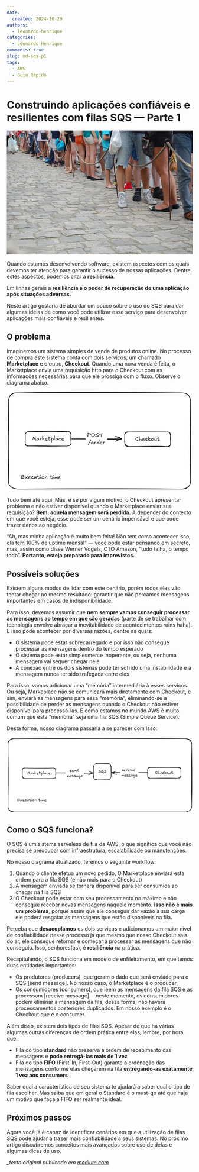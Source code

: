 ```yaml
---
date:
  created: 2024-10-29
authors:
  - leonardo-henrique
categories:
  - Leonardo Henrique
comments: true
slug: md-sqs-p1
tags:
  - AWS
  - Guia Rápido
---
```


# Construindo aplicações confiáveis e resilientes com filas SQS — Parte 1

![Pessoas em uma fila (paralelo com filas SQS)](../../../images/blog/leonardo-henrique/md-sqs-p1-pessoas.png)

Quando estamos desenvolvendo software, existem aspectos com os quais devemos ter atenção para garantir o sucesso de nossas aplicações. Dentre estes aspectos, podemos citar a **resiliência**.

Em linhas gerais a **resiliência é o poder de recuperação de uma aplicação após situações adversas**.

Neste artigo gostaria de abordar um pouco sobre o uso do SQS para dar algumas ideias de como você pode utilizar esse serviço para desenvolver aplicações mais confiáveis e resilientes.

<!-- more -->

## O problema

Imaginemos um sistema simples de venda de produtos online. No processo de compra este sistema conta com dois serviços, um chamado **Marketplace** e o outro, **Checkout**. Quando uma nova venda é feita, o Marketplace envia uma requisição http para o Checkout com as informações necessárias para que ele prossiga com o fluxo. Observe o diagrama abaixo.

![Execution Time](../../../images/blog/leonardo-henrique/md-sqs-p1-problema.png)

Tudo bem até aqui. Mas, e se por algum motivo, o Checkout apresentar problema e não estiver disponível quando o Marketplace enviar sua requisição? **Bem, aquela mensagem será perdida.** A depender do contexto em que você esteja, esse pode ser um cenário impensável e que pode trazer danos ao negócio.

“Ah, mas minha aplicação é muito bem feita! Não tem como acontecer isso, ela tem 100% de uptime mensal” — você pode estar pensando em secreto, mas, assim como disse Werner Vogels, CTO Amazon, “tudo falha, o tempo todo”. **Portanto, esteja preparado para imprevistos.**

## Possíveis soluções

Existem alguns modos de lidar com este cenário, porém todos eles vão tentar chegar no mesmo resultado: garantir que não percamos mensagens importantes em casos de indisponibilidade.

Para isso, devemos assumir que **nem sempre vamos conseguir processar as mensagens ao tempo em que são geradas** (parte de se trabalhar com tecnologia envolve abraçar a inevitabilidade de acontecimentos ruins haha). E isso pode acontecer por diversas razões, dentre as quais:

- O sistema pode estar sobrecarregado e por isso não consegue processar as mensagens dentro do tempo esperado
- O sistema pode estar simplesmente inoperante, ou seja, nenhuma mensagem vai sequer chegar nele
- A conexão entre os dois sistemas pode ter sofrido uma instabilidade e a mensagem nunca ter sido trafegada entre eles

Para isso, vamos adicionar uma “memória” intermediária à esses serviços. Ou seja, Markeplace não se comunicará mais diretamente com Checkout, e sim, enviará as mensagens para essa “memória”, eliminando-se a possibilidade de perder as mensagens quando o Checkout não estiver disponível para processá-las. E como estamos no mundo AWS é muito comum que esta “memória” seja uma fila SQS (Simple Queue Service).

Desta forma, nosso diagrama passaria a se parecer com isso:

![Execution Time](../../../images/blog/leonardo-henrique/md-sqs-p1-possivelsolucao.png)

## Como o SQS funciona?

O SQS é um sistema serveless de fila da AWS, o que significa que você não precisa se preocupar com infraestrutura, escalabilidade ou manutenções.

No nosso diagrama atualizado, teremos o seguinte workflow:

1. Quando o cliente efetua um novo pedido, O Marketplace enviará esta ordem para a fila SQS (e não mais para o Checkout)
2. A mensagem enviada se tornará disponível para ser consumida ao chegar na fila SQS
3. O Checkout pode estar com seu processamento no máximo e não consegue receber novas mensagens naquele momento. **Isso não é mais um problema**, porque assim que ele conseguir dar vazão à sua carga ele poderá resgatar as mensagens que estão disponíveis na fila.

Perceba que **desacoplamos** os dois serviços e adicionamos um maior nível de confiabilidade nesse processo já que mesmo que nosso Checkout saia do ar, ele consegue retornar e começar a processar as mensagens que não conseguiu. Isso, senhores(as), é **resiliência** na prática.

Recapitulando, o SQS funciona em modelo de enfileiramento, em que temos duas entidades importantes:

- Os produtores (producers), que geram o dado que será enviado para o SQS [send message]. No nosso caso, o Marketplace é o producer.
- Os consumidores (consumers), que leem as mensagens da fila SQS e as processam [receive message]— neste momento, os consumidores podem eliminar a mensagem da fila, dessa forma, não haverá processamentos posteriores duplicados. Em nosso exemplo é o Checkout que é o consumer.

Além disso, existem dois tipos de filas SQS. Apesar de que há várias algumas outras diferenças de ordem prática entre elas, lembre, por hora, que:

- Fila do tipo **standard** não preserva a ordem de recebimento das mensagens e **pode entregá-las mais de 1 vez**
- Fila do tipo **FIFO** (First-In, First-Out) garante a ordenação das mensagens conforme elas chegarem na fila **entregando-as exatamente 1 vez aos consumers**

Saber qual a característica de seu sistema te ajudará a saber qual o tipo de fila escolher. Mas saiba que em geral o Standard é o must-go até que haja um motivo que faça a FIFO ser realmente ideal.

## Próximos passos

Agora você já é capaz de identificar cenários em que a utilização de filas SQS pode ajudar a trazer mais confiabilidade a seus sistemas. No próximo artigo discutiremos conceitos mais avançados sobre uso de delas e algumas dicas de uso.

*_texto original publicado em [medium.com](https://medium.com/@leonardoh481/construindo-aplica%C3%A7%C3%B5es-confi%C3%A1veis-e-resilientes-com-filas-sqs-parte-1-74a76d4fd527)*